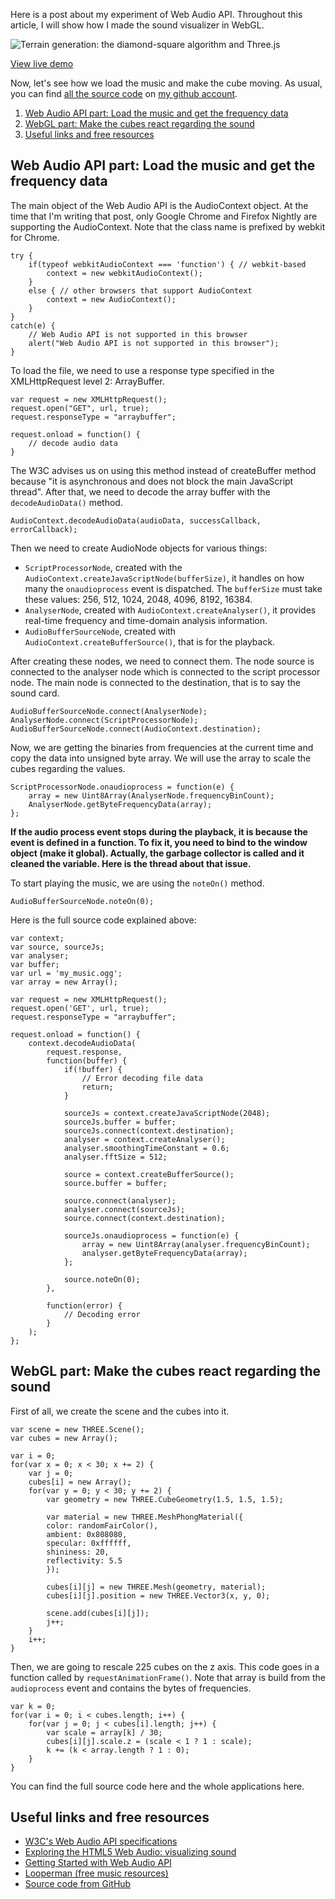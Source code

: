 <!--
  tags: Web Audio, WebGL, JavaScript
  category: Experiments
  title: Experimenting with Web Audio API + Three.js (WebGL)
  date: 2013-05-09
-->

Here is a post about my experiment of Web Audio API. Throughout this article, I will show how I made the sound visualizer in WebGL.

![Terrain generation: the diamond-square algorithm and Three.js](images/posts/experimenting-with-web-audio-api-three-js-webgl/visualizer-1.png "Terrain generation: the diamond-square algorithm and Three.js")

<p class="center"><a href="/apps/sound-visualizer-web-audio-api-webgl/" class="button link">View live demo</a></p>

Now, let's see how we load the music and make the cube moving. As usual, you can find [all the source code](https://github.com/srchea/Sound-Visualizer/ "Sound Visualizer source code") on [my github account](https://github.com/srchea/ "GitHub account").

<ol class="summary"><li><a href="#web-audio-api-part-load-the-music-and-get-the-frequency-data">Web Audio API part: Load the music and get the frequency data</a></li><li><a href="#webgl-part-make-the-cubes-react-regarding-the-sound">WebGL part: Make the cubes react regarding the sound</a></li><li><a href="#useful-links-and-free-resources">Useful links and free resources</a></li></ol>

Web Audio API part: Load the music and get the frequency data
-------------------------------------------------------------

The main object of the Web Audio API is the AudioContext object. At the time that I'm writing that post, only Google Chrome and Firefox Nightly are supporting the AudioContext. Note that the class name is prefixed by webkit for Chrome.

<pre><code class="language-javascript">try {
	if(typeof webkitAudioContext === 'function') { // webkit-based
		context = new webkitAudioContext();
	}
	else { // other browsers that support AudioContext
		context = new AudioContext();
	}
}
catch(e) {
	// Web Audio API is not supported in this browser
	alert("Web Audio API is not supported in this browser");
}</code></pre>

To load the file, we need to use a response type specified in the XMLHttpRequest level 2: ArrayBuffer.

<pre><code class="language-javascript">var request = new XMLHttpRequest();
request.open("GET", url, true);
request.responseType = "arraybuffer";
 
request.onload = function() {
	// decode audio data
}</code></pre>

The W3C advises us on using this method instead of createBuffer method because "it is asynchronous and does not block the main JavaScript thread". After that, we need to decode the array buffer with the `decodeAudioData()` method.

<pre><code class="language-javascript">AudioContext.decodeAudioData(audioData, successCallback, errorCallback);</code></pre>

Then we need to create AudioNode objects for various things:

  * `ScriptProcessorNode`, created with the `AudioContext.createJavaScriptNode(bufferSize)`, it handles on how many the `onaudioprocess` event is dispatched. The `bufferSize` must take these values: 256, 512, 1024, 2048, 4096, 8192, 16384.
  * `AnalyserNode`, created with `AudioContext.createAnalyser()`, it provides real-time frequency and time-domain analysis information.
  * `AudioBufferSourceNode`, created with `AudioContext.createBufferSource()`, that is for the playback.

After creating these nodes, we need to connect them. The node source is connected to the analyser node which is connected to the script processor node. The main node is connected to the destination, that is to say the sound card.

<pre><code class="language-javascript">AudioBufferSourceNode.connect(AnalyserNode);
AnalyserNode.connect(ScriptProcessorNode);
AudioBufferSourceNode.connect(AudioContext.destination);</code></pre>

Now, we are getting the binaries from frequencies at the current time and copy the data into unsigned byte array. We will use the array to scale the cubes regarding the values.

<pre><code class="language-javascript">ScriptProcessorNode.onaudioprocess = function(e) {
    array = new Uint8Array(AnalyserNode.frequencyBinCount);
    AnalyserNode.getByteFrequencyData(array);
};</code></pre>

**If the audio process event stops during the playback, it is because the event is defined in a function. To fix it, you need to bind to the window object (make it global). Actually, the garbage collector is called and it cleaned the variable. Here is the thread about that issue.**

To start playing the music, we are using the `noteOn()` method.

<pre><code class="language-javascript">AudioBufferSourceNode.noteOn(0);</code></pre>

Here is the full source code explained above:

<pre><code class="language-javascript">var context;
var source, sourceJs;
var analyser;
var buffer;
var url = 'my_music.ogg';
var array = new Array();

var request = new XMLHttpRequest();
request.open('GET', url, true);
request.responseType = "arraybuffer";

request.onload = function() {
	context.decodeAudioData(
		request.response,
		function(buffer) {
			if(!buffer) {
				// Error decoding file data
				return;
			}

			sourceJs = context.createJavaScriptNode(2048);
			sourceJs.buffer = buffer;
			sourceJs.connect(context.destination);
			analyser = context.createAnalyser();
			analyser.smoothingTimeConstant = 0.6;
			analyser.fftSize = 512;

			source = context.createBufferSource();
			source.buffer = buffer;

			source.connect(analyser);
			analyser.connect(sourceJs);
			source.connect(context.destination);

			sourceJs.onaudioprocess = function(e) {
				array = new Uint8Array(analyser.frequencyBinCount);
				analyser.getByteFrequencyData(array);
			};

			source.noteOn(0);
		},

		function(error) {
			// Decoding error
		}
	);
};</code></pre>

WebGL part: Make the cubes react regarding the sound
----------------------------------------------------

First of all, we create the scene and the cubes into it.

<pre><code class="language-javascript">var scene = new THREE.Scene();
var cubes = new Array();

var i = 0;
for(var x = 0; x &lt; 30; x += 2) {
	var j = 0;
	cubes[i] = new Array();
	for(var y = 0; y &lt; 30; y += 2) {
		var geometry = new THREE.CubeGeometry(1.5, 1.5, 1.5);

		var material = new THREE.MeshPhongMaterial({
		color: randomFairColor(),
		ambient: 0x808080,
		specular: 0xffffff,
		shininess: 20,
		reflectivity: 5.5 
		});

		cubes[i][j] = new THREE.Mesh(geometry, material);
		cubes[i][j].position = new THREE.Vector3(x, y, 0);

		scene.add(cubes[i][j]);
		j++;
	}
	i++;
}</code></pre>

Then, we are going to rescale 225 cubes on the z axis. This code goes in a function called by `requestAnimationFrame()`. Note that array is build from the `audioprocess` event and contains the bytes of frequencies.

<pre><code class="language-javascript">var k = 0;
for(var i = 0; i &lt; cubes.length; i++) {
	for(var j = 0; j &lt; cubes[i].length; j++) {
		var scale = array[k] / 30;
		cubes[i][j].scale.z = (scale &lt; 1 ? 1 : scale);
		k += (k &lt; array.length ? 1 : 0);
	}
}</code></pre>

You can find the full source code here and the whole applications here.

Useful links and free resources
-------------------------------

  * [W3C's Web Audio API specifications](https://dvcs.w3.org/hg/audio/raw-file/tip/webaudio/specification.html "W3C's Web Audio API specifications")
  * [Exploring the HTML5 Web Audio: visualizing sound](http://www.smartjava.org/content/exploring-html5-web-audio-visualizing-sound "Exploring the HTML5 Web Audio: visualizing sound")
  * [Getting Started with Web Audio API](http://www.html5rocks.com/en/tutorials/webaudio/intro/ "Getting Started with Web Audio API")
  * [Looperman (free music resources)](http://www.looperman.com/tracks "Looperman (free music resources)")
  * [Source code from GitHub](https://github.com/srchea/Sound-Visualizer "Source code from GitHub")
